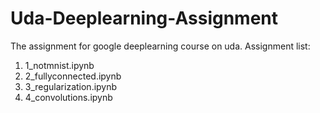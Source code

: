 # Uda-Deeplearning-Assignment
The assignment for google deeplearning course on uda.
Assignment list:
1. 1_notmnist.ipynb
2. 2_fullyconnected.ipynb
3. 3_regularization.ipynb
4. 4_convolutions.ipynb
